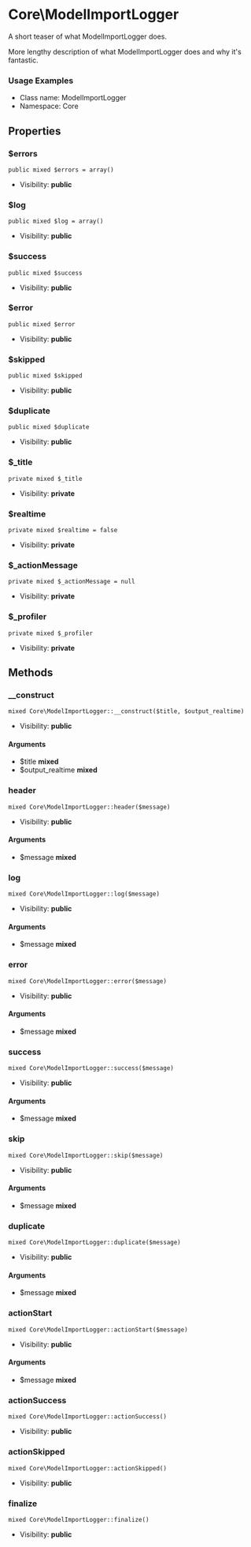Core\ModelImportLogger
===============

A short teaser of what ModelImportLogger does.

More lengthy description of what ModelImportLogger does and why it's fantastic.

<h3>Usage Examples</h3>


* Class name: ModelImportLogger
* Namespace: Core





Properties
----------


### $errors

    public mixed $errors = array()





* Visibility: **public**


### $log

    public mixed $log = array()





* Visibility: **public**


### $success

    public mixed $success





* Visibility: **public**


### $error

    public mixed $error





* Visibility: **public**


### $skipped

    public mixed $skipped





* Visibility: **public**


### $duplicate

    public mixed $duplicate





* Visibility: **public**


### $_title

    private mixed $_title





* Visibility: **private**


### $realtime

    private mixed $realtime = false





* Visibility: **private**


### $_actionMessage

    private mixed $_actionMessage = null





* Visibility: **private**


### $_profiler

    private mixed $_profiler





* Visibility: **private**


Methods
-------


### __construct

    mixed Core\ModelImportLogger::__construct($title, $output_realtime)





* Visibility: **public**


#### Arguments
* $title **mixed**
* $output_realtime **mixed**



### header

    mixed Core\ModelImportLogger::header($message)





* Visibility: **public**


#### Arguments
* $message **mixed**



### log

    mixed Core\ModelImportLogger::log($message)





* Visibility: **public**


#### Arguments
* $message **mixed**



### error

    mixed Core\ModelImportLogger::error($message)





* Visibility: **public**


#### Arguments
* $message **mixed**



### success

    mixed Core\ModelImportLogger::success($message)





* Visibility: **public**


#### Arguments
* $message **mixed**



### skip

    mixed Core\ModelImportLogger::skip($message)





* Visibility: **public**


#### Arguments
* $message **mixed**



### duplicate

    mixed Core\ModelImportLogger::duplicate($message)





* Visibility: **public**


#### Arguments
* $message **mixed**



### actionStart

    mixed Core\ModelImportLogger::actionStart($message)





* Visibility: **public**


#### Arguments
* $message **mixed**



### actionSuccess

    mixed Core\ModelImportLogger::actionSuccess()





* Visibility: **public**




### actionSkipped

    mixed Core\ModelImportLogger::actionSkipped()





* Visibility: **public**




### finalize

    mixed Core\ModelImportLogger::finalize()





* Visibility: **public**



